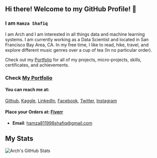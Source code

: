 ## Hi there! Welcome to my GitHub Profile! 👋
### I am `Hamza Shafiq`
I am Arch and I am interested in all things data and machine learning systems. I am currently working as a Data Scientist and located in San Francisco Bay Area, CA. In my free time, I like to read, hike, travel, and explore different music genres over a cup of tea (In no particular order).  

Check out my [Portfolio](https://archd3sai.github.io/projects/) for all of my projects, micro-projects, skills, certificates, and achievements. 

### Check [My Portfolio](https://github.com/hamza811998/Portfolio)
#### **You can reach me at:**
[Github](https://github.com/hamza811998), [Kaggle](https://www.kaggle.com/hamza811998), [LinkedIn](https://www.linkedin.com/in/hamza811998/), [Facebook](https://www.facebook.com/hamza811998/), [Twitter](https://twitter.com/hamza811998), [Instagram](https://www.instagram.com/hamza811998/)
#### **Place your Orders at:** [Fiverr](https://www.fiverr.com/s/agNoNQ)
- **Email**: [hamza811998shafiq@gmail.com](hamza811998shafiq@gmail.com)

<!--
**hamza811998/hamza811998** is a ✨ _special_ ✨ repository because its `README.md` (this file) appears on your GitHub profile.

Here are some ideas to get you started:

- 🔭 I’m currently working on ...
- 🌱 I’m currently learning ...
- 👯 I’m looking to collaborate on ...
- 🤔 I’m looking for help with ...
- 💬 Ask me about ...
- 📫 How to reach me: ...
- 😄 Pronouns: ...
- ⚡ Fun fact: ...

<a href="https://github.com/hamza811998/hamza811998">
  <img align="center" src="https://github-readme-stats.vercel.app/api/top-langs/?username=hamza811998&hide=java,html&title_color=ffffff&text_color=c9cacc&icon_color=2bbc8a&bg_color=1d1f21" />

-->

## My Stats

<img align="center" src="https://github-readme-stats.vercel.app/api/?username=hamza811998&&show_icons=true&line_height=27&count_private=true&title_color=ffffff&text_color=c9cacc&icon_color=2bbc8a&bg_color=1d1f21" alt="Arch's GitHub Stats" />
</a>
